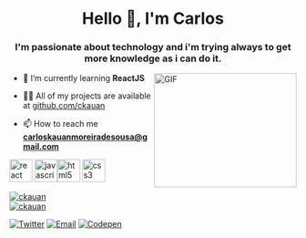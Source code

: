 <h1 align="center">Hello 👋, I'm Carlos</h1>
<h3 align="center">I'm passionate about technology and i'm trying always to get more knowledge as i can do it.</h3>

<img align="right" alt="GIF" src="https://i.pinimg.com/originals/e4/26/70/e426702edf874b181aced1e2fa5c6cde.gif" width="250" height="200"/>

- 🌱 I’m currently learning **ReactJS**

- 👨‍💻 All of my projects are available at [github.com/ckauan](/ckauan)

- 📫 How to reach me **carloskauanmoreiradesousa@gmail.com**

<p align="left"><img src="https://devicons.github.io/devicon/devicon.git/icons/react/react-original-wordmark.svg" alt="react" width="40" height="40"/> <img src="https://devicons.github.io/devicon/devicon.git/icons/javascript/javascript-original.svg" alt="javascript" width="40" height="40"/><img src="https://devicons.github.io/devicon/devicon.git/icons/html5/html5-original-wordmark.svg" alt="html5" width="40" height="40"/> <img src="https://devicons.github.io/devicon/devicon.git/icons/css3/css3-original-wordmark.svg" alt="css3" width="40" height="40"/></p>

<a href="https://github.com/ckauan">
  <img align="center" src="https://github-readme-stats.vercel.app/api?username=ckauan&show_icons=true&theme=dracula" alt="ckauan" /> 
</a>
<br>
<a href="https://github.com/ckauan/convoychat">
  <img align="center" src="https://github-readme-stats.vercel.app/api/top-langs/?username=ckauan&layout=compact&show_icons=true&theme=dracula" alt="ckauan" />
</a>

[![Twitter](https://img.shields.io/badge/@carlaodamassaa-1DA1F2?style=circle&logo=twitter&logoColor=white)](https://twitter.com/carlaodamassaa) 
[![Email](https://img.shields.io/badge/carloskauanmoreiradesousa@gmail.com-D14836?style=flat-square&logo=gmail&logoColor=white)](mailto:carloskauanmoreiradesousa@gmail.com)
[![Codepen](https://img.shields.io/badge/ckauan-1DA1F2?style=flat-square&logo=codepen&logoColor=white)](https://codepen.io/ckauan) 

